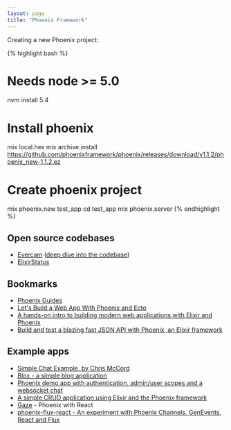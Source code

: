 ```yaml
---
layout: page
title: "Phoenix Framework"
---
```


Creating a new Phoenix project:

{% highlight bash %}
# Needs node >= 5.0
nvm install 5.4

# Install phoenix
mix local.hex
mix archive.install https://github.com/phoenixframework/phoenix/releases/download/v1.1.2/phoenix_new-1.1.2.ez

# Create phoenix project
mix phoenix.new test_app
cd test_app
mix phoenix.server
{% endhighlight %}

## Open source codebases

- [Evercam](https://github.com/evercam/evercam-server)
  ([deep dive into the codebase](https://hackernoon.com/elixir-deep-dive-evercam-a-10k-loc-phoenix-app-bd84bc20345d))
- [ElixirStatus](https://github.com/rrrene/elixirstatus-web)

## Bookmarks

* [Phoenix Guides](http://www.phoenixframework.org/docs/overview)
* [Let's Build a Web App With Phoenix and Ecto](http://www.elixirdose.com/post/elixirdose_intro_to_phoenix)
* [A hands-on intro to building modern web applications with Elixir and Phoenix](http://phoenix.thefirehoseproject.com)
* [Build and test a blazing fast JSON API with Phoenix, an Elixir framework](https://robots.thoughtbot.com/testing-a-phoenix-elixir-json-api)

## Example apps

* [Simple Chat Example, by Chris McCord](https://github.com/chrismccord/phoenix_chat_example)
* [Blox - a simple blog application](https://github.com/drewolson/blox)
* [Phoenix demo app with authentication, admin/user scopes and a websocket chat](https://github.com/pmontrasio/phoenix-demo-app)
* [A simple CRUD application using Elixir and the Phoenix framework](https://github.com/gogogarrett/phoenix_crud)
* [Gaze](https://github.com/ericmj/gaze) - Phoenix with React
* [phoenix-flux-react - An experiment with Phoenix Channels, GenEvents, React and Flux](http://github.com/fxg42/phoenix-flux-react)
